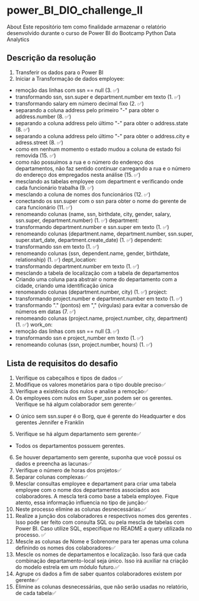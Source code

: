# power_BI_DIO_challenge_II
About Este repositório tem como finalidade armazenar o relatório desenvolvido durante o curso de Power BI do Bootcamp Python Data Analytics

## Descrição da resolução
1. Transferir os dados para o Power BI
2. Iniciar a Transformação de dados
employee:
* remoção das linhas com ssn == null (3. ✅)
* transformando ssn, ssn.super e department.number em texto (1. ✅)
* transformando salary em número decimal fixo  (2. ✅)
* separando a coluna address pelo primeiro "-" para obter o address.number (8. ✅)
* separando a coluna address pelo último "-" para obter o address.state (8. ✅)
* separando a coluna address pelo último "-" para obter o address.city e adress.street (8. ✅)
* como em nenhum momento o estado mudou a coluna de estado foi removida (15. ✅)
* como não possuímos a rua e o número do endereço dos departamentos, não faz sentido continuar carregando a rua e o número do endereço dos empregados nesta análise (15. ✅)
* mesclando as tabelas employee com department e verificando onde cada funcionário trabalha (9. ✅)
* mesclando a coluna de nomes dos funcionários (12. ✅)
* conectando os ssn.super com o ssn para obter o nome do gerente de cara funcionário (11. ✅)
* renomeando colunas (name, ssn, birthdate, city, gender, salary, ssn.super, department.number) (1. ✅)
department:
* transformando department.number e ssn.super em texto (1. ✅)
* renomeando colunas (department.name, department.number, ssn.super, super.start_date, department.create_date) (1. ✅)
dependent:
* transformando ssn em texto (1. ✅)
* renomeando colunas (ssn, dependent.name, gender, birthdate, relationship) (1. ✅)
dept_location:
* transformando department.number em texto (1. ✅)
* mesclando a tabela de localização com a tabela de departamentos
* Criando uma coluna para abstrair o nome do departamento com a cidade, criando uma identificação única
* renomeando colunas (department.number, city) (1. ✅)
project:
* transformando project.number e department.number em texto (1. ✅)
* transformando "." (pontos) em "," (vírgulas) para evitar a conversão de números em datas (7. ✅)
* renomeando colunas (project.name, project.number, city, department) (1. ✅)
work_on:
* remoção das linhas com ssn == null  (3. ✅)
* transformando ssn e project_number em texto (1. ✅)
* renomeando colunas (ssn, project.number, hours)  (1. ✅)

## Lista de requisitos do desafio
1. Verifique os cabeçalhos e tipos de dados ✅
2. Modifique os valores monetários para o tipo double preciso✅
3. Verifique a existência dos nulos e analise a remoção✅
4. Os employees com nulos em Super_ssn podem ser os gerentes. Verifique se há algum colaborador sem gerente✅
  - O único sem ssn.super é o Borg, que é gerente do Headquarter e dos gerentes Jennifer e Franklin
5. Verifique se há algum departamento sem gerente✅
  - Todos os departamentos possuem gerentes.
6. Se houver departamento sem gerente, suponha que você possui os dados e preencha as lacunas✅
7. Verifique o número de horas dos projetos✅
8. Separar colunas complexas✅
9. Mesclar consultas employee e departament para criar uma tabela employee com o nome dos departamentos associados aos colaboradores. A mescla terá como base a tabela employee. Fique atento, essa informação influencia no tipo de junção✅
10. Neste processo elimine as colunas desnecessárias.✅
11. Realize a junção dos colaboradores e respectivos nomes dos gerentes . Isso pode ser feito com consulta SQL ou pela mescla de tabelas com Power BI. Caso utilize SQL, especifique no README a query utilizada no processo. ✅
12. Mescle as colunas de Nome e Sobrenome para ter apenas uma coluna definindo os nomes dos colaboradores✅
13. Mescle os nomes de departamentos e localização. Isso fará que cada combinação departamento-local seja único. Isso irá auxiliar na criação do modelo estrela em um módulo futuro.✅
14. Agrupe os dados a fim de saber quantos colaboradores existem por gerente✅
15. Elimine as colunas desnecessárias, que não serão usadas no relatório, de cada tabela✅
